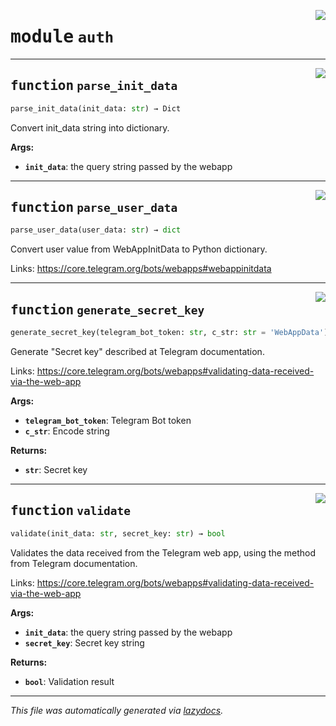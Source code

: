 <!-- markdownlint-disable -->

<a href="../telegram_webapp_auth/auth.py#L0"><img align="right" style="float:right;" src="https://img.shields.io/badge/-source-cccccc?style=flat-square"></a>

# <kbd>module</kbd> `auth`





---

<a href="../telegram_webapp_auth/auth.py#L8"><img align="right" style="float:right;" src="https://img.shields.io/badge/-source-cccccc?style=flat-square"></a>

## <kbd>function</kbd> `parse_init_data`

```python
parse_init_data(init_data: str) → Dict
```

Convert init_data string into dictionary. 



**Args:**
 
 - <b>`init_data`</b>:  the query string passed by the webapp 


---

<a href="../telegram_webapp_auth/auth.py#L17"><img align="right" style="float:right;" src="https://img.shields.io/badge/-source-cccccc?style=flat-square"></a>

## <kbd>function</kbd> `parse_user_data`

```python
parse_user_data(user_data: str) → dict
```

Convert user value from WebAppInitData to Python dictionary. 

Links:  https://core.telegram.org/bots/webapps#webappinitdata 


---

<a href="../telegram_webapp_auth/auth.py#L30"><img align="right" style="float:right;" src="https://img.shields.io/badge/-source-cccccc?style=flat-square"></a>

## <kbd>function</kbd> `generate_secret_key`

```python
generate_secret_key(telegram_bot_token: str, c_str: str = 'WebAppData') → str
```

Generate "Secret key" described at Telegram documentation. 

Links:  https://core.telegram.org/bots/webapps#validating-data-received-via-the-web-app 



**Args:**
 
 - <b>`telegram_bot_token`</b>:  Telegram Bot token 
 - <b>`c_str`</b>:  Encode string 



**Returns:**
 
 - <b>`str`</b>:  Secret key 


---

<a href="../telegram_webapp_auth/auth.py#L48"><img align="right" style="float:right;" src="https://img.shields.io/badge/-source-cccccc?style=flat-square"></a>

## <kbd>function</kbd> `validate`

```python
validate(init_data: str, secret_key: str) → bool
```

Validates the data received from the Telegram web app, using the method from Telegram documentation. 

Links:  https://core.telegram.org/bots/webapps#validating-data-received-via-the-web-app 



**Args:**
 
 - <b>`init_data`</b>:  the query string passed by the webapp 
 - <b>`secret_key`</b>:  Secret key string 



**Returns:**
 
 - <b>`bool`</b>:  Validation result 




---

_This file was automatically generated via [lazydocs](https://github.com/ml-tooling/lazydocs)._
